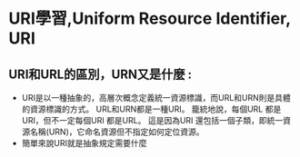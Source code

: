 # URI學習,Uniform Resource Identifier, URI
## URI和URL的區別，URN又是什麼 :
* URI是以一種抽象的，高層次概念定義統一資源標識，而URL和URN則是具體的資源標識的方式。 URL和URN都是一種URI。 籠統地說，每個URL 都是URI，但不一定每個URI 都是URL。 這是因為URI 還包括一個子類，即統一資源名稱(URN)，它命名資源但不指定如何定位資源。
* 簡單來說URI就是抽象規定需要什麼
